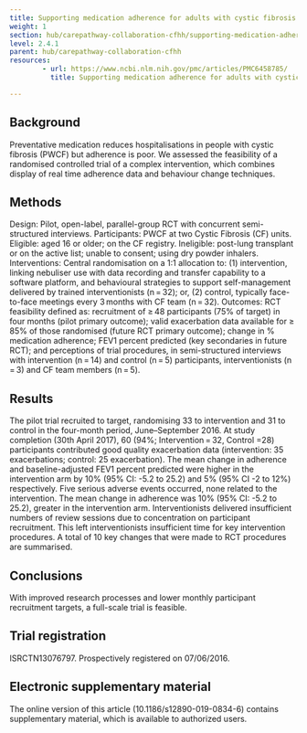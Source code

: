 ```yaml
---
title: Supporting medication adherence for adults with cystic fibrosis
weight: 1
section: hub/carepathway-collaboration-cfhh/supporting-medication-adherence
level: 2.4.1
parent: hub/carepathway-collaboration-cfhh
resources: 
        - url: https://www.ncbi.nlm.nih.gov/pmc/articles/PMC6458785/
          title: Supporting medication adherence for adults with cystic fibrosis: a randomised feasibility study

---
```


## Background

Preventative medication reduces hospitalisations in people with cystic fibrosis (PWCF) but adherence is poor. We assessed the feasibility of a randomised controlled trial of a complex intervention, which combines display of real time adherence data and behaviour change techniques.

## Methods

Design: Pilot, open-label, parallel-group RCT with concurrent semi-structured interviews. Participants: PWCF at two Cystic Fibrosis (CF) units. Eligible: aged 16 or older; on the CF registry. Ineligible: post-lung transplant or on the active list; unable to consent; using dry powder inhalers. Interventions: Central randomisation on a 1:1 allocation to: (1) intervention, linking nebuliser use with data recording and transfer capability to a software platform, and behavioural strategies to support self-management delivered by trained interventionists (n = 32); or, (2) control, typically face-to-face meetings every 3 months with CF team (n = 32). Outcomes: RCT feasibility defined as: recruitment of ≥ 48 participants (75% of target) in four months (pilot primary outcome); valid exacerbation data available for ≥ 85% of those randomised (future RCT primary outcome); change in % medication adherence; FEV1 percent predicted (key secondaries in future RCT); and perceptions of trial procedures, in semi-structured interviews with intervention (n = 14) and control (n = 5) participants, interventionists (n = 3) and CF team members (n = 5).

## Results

The pilot trial recruited to target, randomising 33 to intervention and 31 to control in the four-month period, June–September 2016. At study completion (30th April 2017), 60 (94%; Intervention = 32, Control =28) participants contributed good quality exacerbation data (intervention: 35 exacerbations; control: 25 exacerbation). The mean change in adherence and baseline-adjusted FEV1 percent predicted were higher in the intervention arm by 10% (95% CI: -5.2 to 25.2) and 5% (95% CI -2 to 12%) respectively. Five serious adverse events occurred, none related to the intervention. The mean change in adherence was 10% (95% CI: -5.2 to 25.2), greater in the intervention arm. Interventionists delivered insufficient numbers of review sessions due to concentration on participant recruitment. This left interventionists insufficient time for key intervention procedures. A total of 10 key changes that were made to RCT procedures are summarised.

## Conclusions

With improved research processes and lower monthly participant recruitment targets, a full-scale trial is feasible.

## Trial registration

ISRCTN13076797. Prospectively registered on 07/06/2016.

## Electronic supplementary material

The online version of this article (10.1186/s12890-019-0834-6) contains supplementary material, which is available to authorized users.
